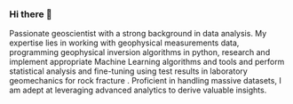 ### Hi there 👋

<!--
**AlejandraRocks/AlejandraRocks** is a ✨ _special_ ✨ repository because its `README.md` (this file) appears on your GitHub profile.

Here are some ideas to get you started:

- 🔭 I’m currently working on ...
- 🌱 I’m currently learning ...
- 👯 I’m looking to collaborate on ...
- 🤔 I’m looking for help with ...
- 💬 Ask me about ...
- 📫 How to reach me: ...
- 😄 Pronouns: ...
- ⚡ Fun fact: ...
-->

Passionate geoscientist with a strong background in data analysis. My expertise lies in working with geophysical measurements data, programming geophysical inversion algorithms in python, research and implement appropriate Machine Learning algorithms and tools and perform statistical analysis and fine-tuning using test results in laboratory geomechanics for rock fracture . Proficient in handling massive datasets, I am adept at leveraging advanced analytics to derive valuable insights.
